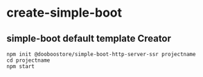 create-simple-boot
===
## simple-boot default template Creator
```
npm init @dooboostore/simple-boot-http-server-ssr projectname
cd projectname
npm start
```
